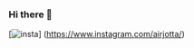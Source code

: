 ### Hi there 👋

<!--
**Lopes-office/Lopes-office** is a ✨ _special_ ✨ repository because its `README.md` (this file) appears on your GitHub profile.

Here are some ideas to get you started:

- 🔭 I’m currently working on ...
- 🌱 I’m currently learning ...
- 👯 I’m looking to collaborate on ...
- 🤔 I’m looking for help with ...
- 💬 Ask me about ...
- 📫 How to reach me: ...
- 😄 Pronouns: ...
- ⚡ Fun fact: ...
-->


[![insta](https://img.shields.io/badge/Instagram-E4405F?style=for-the-badge&logo=instagram&logoColor=white
)] (https://www.instagram.com/airjotta/)
